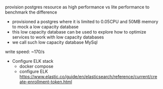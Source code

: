 provision postgres resource as high performance vs lite performance to benchmark the difference

- provisioned a postgres where it is limited to 0.05CPU and 50MB memory to mock a low capacity database 
- this low capacity database can be used to explore how to optimize services to work with low capacity databases
- we call such low capacity database MySql

write speed: ~170/s




- Configure ELK stack
  - docker compose 
  - configure ELK https://www.elastic.co/guide/en/elasticsearch/reference/current/create-enrollment-token.html